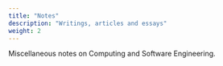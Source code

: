 ```yaml
---
title: "Notes"
description: "Writings, articles and essays"
weight: 2
---
```


Miscellaneous notes on Computing and Software Engineering.
